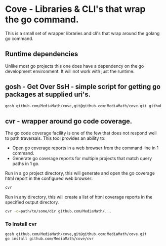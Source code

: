 # Cove - Libraries & CLI's that wrap the go command.

This is a small set of wrapper libraries and cli's that wrap around the golang go command.

## Runtime dependencies

Unlike most go projects this one does have a dependency on the go development environment.  It will not work with just the runtime.

## gosh - Get Over SsH - simple script for getting go packages at supplied uri's.

```bash
gosh github.com/MediaMath/cove,git@github.com:MediaMath/cove.git github.com/MediaMath/fpg,git@github.com:MediaMath/fpg.git
```

## cvr - wrapper around go code coverage.

The go code coverage facility is one of the few that does not respond well to path traversals.  This tool provides an ability to:

- Open go coverage reports in a web browser from the command line in 1 command.
- Generate go coverage reports for multiple projects that match query paths in 1 go. 

Run in a go project directory, this will generate and open the go coverage html report in  the configured web browser:

```bash
cvr
```

Run in any directory, this will create a list of html coverage reports in the specified output directory.

```bash
cvr -o=path/to/some/dir github.com/MediaMath/... 
```

### To Install cvr

```bash
gosh github.com/MediaMath/cove,git@github.com:MediaMath/cove.git
go install github.com/MediaMath/cove/cvr
```
